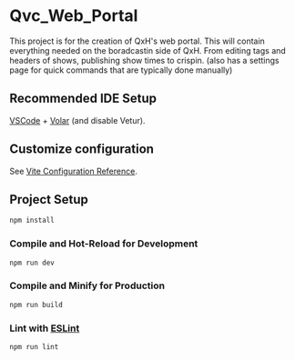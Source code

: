 # Qvc_Web_Portal

This project is for the creation of QxH's web portal. This will contain everything needed on the boradcastin side of QxH. From editing tags and headers of shows, publishing show times to crispin.
(also has a settings page for quick commands that are typically done manually)

## Recommended IDE Setup

[VSCode](https://code.visualstudio.com/) + [Volar](https://marketplace.visualstudio.com/items?itemName=Vue.volar) (and disable Vetur).

## Customize configuration

See [Vite Configuration Reference](https://vitejs.dev/config/).

## Project Setup

```sh
npm install
```

### Compile and Hot-Reload for Development

```sh
npm run dev
```

### Compile and Minify for Production

```sh
npm run build
```

### Lint with [ESLint](https://eslint.org/)

```sh
npm run lint
```
